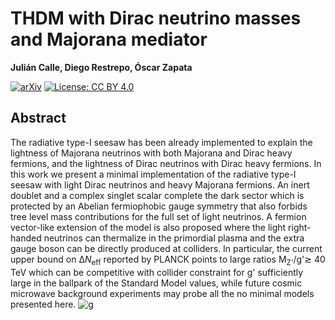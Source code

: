 # THDM with Dirac neutrino masses and Majorana mediator
**Julián Calle, Diego Restrepo, Óscar Zapata**

[![arXiv](https://img.shields.io/badge/arXiv-1909.09574%20-green.svg)](https://arxiv.org/abs/1909.09574)
[![License: CC BY 4.0](https://img.shields.io/badge/License-CC%20BY%204.0-lightgrey.svg)](https://creativecommons.org/licenses/by/4.0/)

## Abstract

The radiative type-I seesaw has been already implemented to explain the lightness of Majorana neutrinos with both Majorana and Dirac heavy fermions, and the lightness of Dirac    neutrinos with                   Dirac heavy fermions. In this work we present a minimal implementation of the radiative type-I seesaw with light Dirac neutrinos and heavy Majorana fermions. An inert doublet and a complex singlet scalar complete the dark sector which is protected by an Abelian fermiophobic gauge symmetry that also forbids tree level mass contributions for the full set of light neutrinos. A fermion vector-like extension of the model is also proposed where the light right-handed neutrinos can thermalize in the primordial plasma and the extra gauge boson can be directly produced at colliders.
In particular, the  current upper bound on Δ<i>N</i><sub>eff</sub> reported by PLANCK points to large ratios <it>M<sub>Z'</sub>/g'</it>≳ 40 TeV which can be competitive with collider constraint for <it>g'</it> sufficiently large in the ballpark of the Standard Model values, while future cosmic microwave background experiments may probe all the no minimal 
models presented here. <i class="fab fa-github"></i> [![g](https://raw.githubusercontent.com/aws-amplify/docs/master/images/Logos/GitHub-Mark-32px.png)](https://github.com/restrepo/DiracMajorana)
